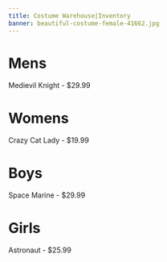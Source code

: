```yaml
---
title: Costume Warehouse|Inventory
banner: beautiful-costume-female-41662.jpg
---
```

# Mens

Medievil Knight - $29.99

# Womens

Crazy Cat Lady - $19.99

# Boys

Space Marine - $29.99

# Girls

Astronaut - $25.99

